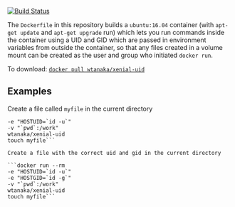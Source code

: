 [![Build
Status](https://travis-ci.org/wtanaka/docker-xenial-uid.svg?branch=master)](https://travis-ci.org/wtanaka/docker-xenial-uid)

The `Dockerfile` in this repository builds a `ubuntu:16.04` container
(with `apt-get update` and `apt-get upgrade` run) which lets you run
commands inside the container using a UID and GID which are passed in
environment variables from outside the container, so that any files
created in a volume mount can be created as the user and group who
initiated `docker run`.

To download: [`docker pull wtanaka/xenial-uid`](https://hub.docker.com/r/wtanaka/xenial-uid/)

Examples
--------

Create a file called `myfile` in the current directory

```docker run --rm
-e "HOSTUID=`id -u`"
-v "`pwd`:/work"
wtanaka/xenial-uid
touch myfile```

Create a file with the correct uid and gid in the current directory

```docker run --rm
-e "HOSTUID=`id -u`"
-e "HOSTGID=`id -g`"
-v "`pwd`:/work"
wtanaka/xenial-uid
touch myfile```
